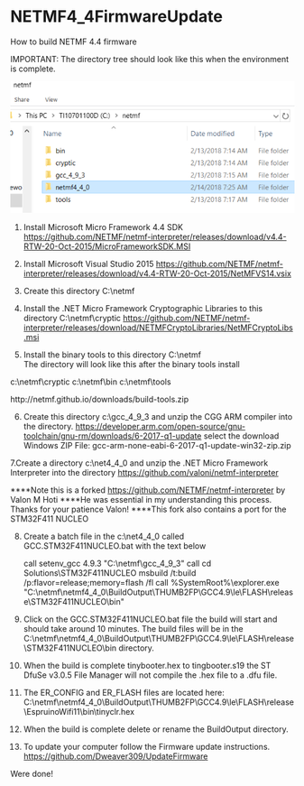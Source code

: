 # NETMF4_4FirmwareUpdate
How to build NETMF 4.4 firmware

IMPORTANT: 
The directory tree should look like this when the environment is complete.

![Screenshot](https://github.com/Dweaver309/NETMF4_4FirmwareUpdate/blob/master/Dir.png)

1. Install Microsoft Micro Framework 4.4 SDK
 https://github.com/NETMF/netmf-interpreter/releases/download/v4.4-RTW-20-Oct-2015/MicroFrameworkSDK.MSI

2. Install Microsoft Visual Studio 2015
 https://github.com/NETMF/netmf-interpreter/releases/download/v4.4-RTW-20-Oct-2015/NetMFVS14.vsix

3.  Create this directory C:\netmf

4. Install the .NET Micro Framework Cryptographic Libraries to this directory C:\netmf\cryptic
 https://github.com/NETMF/netmf-interpreter/releases/download/NETMFCryptoLibraries/NetMFCryptoLibs.msi

5. Install the binary tools to this directory C:\netmf\
 The directory will look like this after the binary tools install
 <p>c:\netmf\cryptic
 c:\netmf\bin
 c:\netmf\tools</P>
 http://netmf.github.io/downloads/build-tools.zip

 6. Create this directory c:\gcc_4_9_3 and unzip the CGG ARM compiler into the directory.
   https://developer.arm.com/open-source/gnu-toolchain/gnu-rm/downloads/6-2017-q1-update
   select the download Windows ZIP File: gcc-arm-none-eabi-6-2017-q1-update-win32-zip.zip

7.Create a directory c:\net4_4_0 and unzip the .NET Micro Framework Interpreter into the directory
 https://github.com/valoni/netmf-interpreter
  
****Note this is a forked https://github.com/NETMF/netmf-interpreter by Valon M Hoti
****He was essential in my understanding this process. Thanks for your patience Valon!
****This fork also contains a port for the STM32F411 NUCLEO

8. Create a batch file in the c:\net4_4_0 called GCC.STM32F411NUCLEO.bat with the text below 
    <p>call setenv_gcc 4.9.3 "C:\netmf\gcc_4_9_3"
    call cd Solutions\STM32F411NUCLEO
    msbuild /t:build /p:flavor=release;memory=flash /fl
    call %SystemRoot%\explorer.exe "C:\netmf\netmf4_4_0\BuildOutput\THUMB2FP\GCC4.9\le\FLASH\release\STM32F411NUCLEO\bin" </p>

9. Click on the GCC.STM32F411NUCLEO.bat file the build will start and should take around 10 minutes.
 The build files will be in the C:\netmf\netmf4_4_0\BuildOutput\THUMB2FP\GCC4.9\le\FLASH\release\STM32F411NUCLEO\bin directory.

10. When the build is complete tinybooter.hex to tingbooter.s19 the ST DfuSe v3.0.5 File Manager will not compile the .hex file
to a .dfu file.
 
11. The ER_CONFIG and ER_FLASH files are located here: C:\netmf\netmf4_4_0\BuildOutput\THUMB2FP\GCC4.9\le\FLASH\release\EspruinoWifi11\bin\tinyclr.hex

12. When the build is complete delete or rename the BuildOutput directory. 

12. To update your computer follow the Firmware update instructions.
https://github.com/Dweaver309/UpdateFirmware

Were done!


